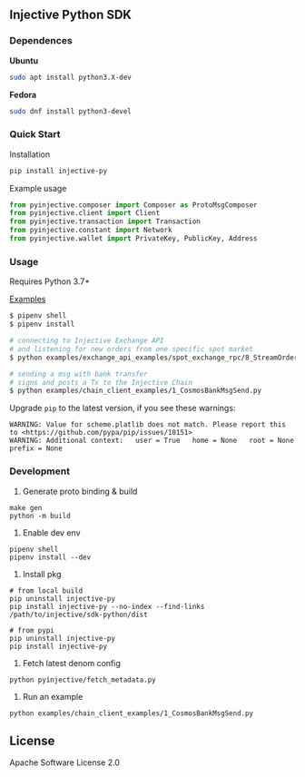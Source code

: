 ## Injective Python SDK

### Dependences

**Ubuntu**
```bash
sudo apt install python3.X-dev
```
**Fedora**
```bash
sudo dnf install python3-devel
```
### Quick Start
Installation
```bash
pip install injective-py
```
Example usage
```python
from pyinjective.composer import Composer as ProtoMsgComposer
from pyinjective.client import Client
from pyinjective.transaction import Transaction
from pyinjective.constant import Network
from pyinjective.wallet import PrivateKey, PublicKey, Address

```

### Usage
Requires Python 3.7+

[Examples](https://github.com/InjectiveLabs/sdk-python/tree/master/examples)
```bash
$ pipenv shell
$ pipenv install

# connecting to Injective Exchange API
# and listening for new orders from one specific spot market
$ python examples/exchange_api_examples/spot_exchange_rpc/8_StreamOrdersRequest.py

# sending a msg with bank transfer
# signs and posts a Tx to the Injective Chain
$ python examples/chain_client_examples/1_CosmosBankMsgSend.py
```
Upgrade `pip` to the latest version, if you see these warnings:
```
WARNING: Value for scheme.platlib does not match. Please report this to <https://github.com/pypa/pip/issues/10151>    
WARNING: Additional context:   user = True   home = None   root = None   prefix = None
```

### Development
1. Generate proto binding & build

```
make gen
python -m build
```

1. Enable dev env
```
pipenv shell
pipenv install --dev
```

1. Install pkg
```
# from local build
pip uninstall injective-py
pip install injective-py --no-index --find-links /path/to/injective/sdk-python/dist

# from pypi
pip uninstall injective-py
pip install injective-py
```

1. Fetch latest denom config
```
python pyinjective/fetch_metadata.py
```

1. Run an example
```
python examples/chain_client_examples/1_CosmosBankMsgSend.py
```

## License

Apache Software License 2.0
